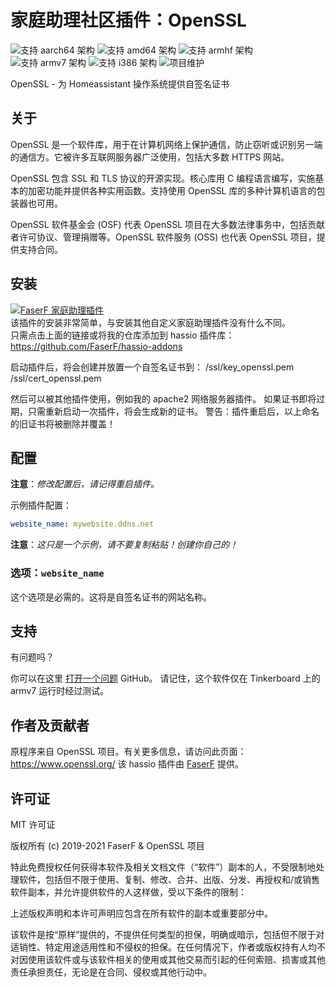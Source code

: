 # 家庭助理社区插件：OpenSSL
![支持 aarch64 架构][aarch64-shield] ![支持 amd64 架构][amd64-shield] ![支持 armhf 架构][armhf-shield] ![支持 armv7 架构][armv7-shield] ![支持 i386 架构][i386-shield]
![项目维护][maintenance-shield]

OpenSSL - 为 Homeassistant 操作系统提供自签名证书

## 关于

OpenSSL 是一个软件库，用于在计算机网络上保护通信，防止窃听或识别另一端的通信方。它被许多互联网服务器广泛使用，包括大多数 HTTPS 网站。

OpenSSL 包含 SSL 和 TLS 协议的开源实现。核心库用 C 编程语言编写，实施基本的加密功能并提供各种实用函数。支持使用 OpenSSL 库的多种计算机语言的包装器也可用。

OpenSSL 软件基金会 (OSF) 代表 OpenSSL 项目在大多数法律事务中，包括贡献者许可协议、管理捐赠等。OpenSSL 软件服务 (OSS) 也代表 OpenSSL 项目，提供支持合同。

## 安装

[![FaserF 家庭助理插件](https://my.home-assistant.io/badges/supervisor_add_addon_repository.svg)](https://my.home-assistant.io/redirect/supervisor_add_addon_repository/?repository_url=https%3A%2F%2Fgithub.com%2FFaserF%2Fhassio-addons)
<br />
该插件的安装非常简单，与安装其他自定义家庭助理插件没有什么不同。<br />
只需点击上面的链接或将我的仓库添加到 hassio 插件库： <https://github.com/FaserF/hassio-addons>

启动插件后，将会创建并放置一个自签名证书到：
/ssl/key_openssl.pem
/ssl/cert_openssl.pem

然后可以被其他插件使用，例如我的 apache2 网络服务器插件。
如果证书即将过期，只需重新启动一次插件，将会生成新的证书。
警告：插件重启后，以上命名的旧证书将被删除并覆盖！

## 配置

**注意**：_修改配置后，请记得重启插件。_

示例插件配置：

```yaml
website_name: mywebsite.ddns.net
```

**注意**：_这只是一个示例，请不要复制粘贴！创建你自己的！_

### 选项：`website_name`

这个选项是必需的。这将是自签名证书的网站名称。

## 支持

有问题吗？

你可以在这里 [打开一个问题][issue] GitHub。
请记住，这个软件仅在 Tinkerboard 上的 armv7 运行时经过测试。

## 作者及贡献者

原程序来自 OpenSSL 项目。有关更多信息，请访问此页面： <https://www.openssl.org/>
该 hassio 插件由 [FaserF] 提供。

## 许可证

MIT 许可证

版权所有 (c) 2019-2021 FaserF & OpenSSL 项目

特此免费授权任何获得本软件及相关文档文件（“软件”）副本的人，不受限制地处理软件，包括但不限于使用、复制、修改、合并、出版、分发、再授权和/或销售软件副本，并允许提供软件的人这样做，受以下条件的限制：

上述版权声明和本许可声明应包含在所有软件的副本或重要部分中。

该软件是按“原样”提供的，不提供任何类型的担保，明确或暗示，包括但不限于对适销性、特定用途适用性和不侵权的担保。在任何情况下，作者或版权持有人均不对因使用该软件或与该软件相关的使用或其他交易而引起的任何索赔、损害或其他责任承担责任，无论是在合同、侵权或其他行动中。

[aarch64-shield]: https://img.shields.io/badge/aarch64-yes-green.svg
[amd64-shield]: https://img.shields.io/badge/amd64-yes-green.svg
[armhf-shield]: https://img.shields.io/badge/armhf-yes-green.svg
[armv7-shield]: https://img.shields.io/badge/armv7-yes-green.svg
[FaserF]: https://github.com/FaserF/
[i386-shield]: https://img.shields.io/badge/i386-yes-green.svg
[issue]: https://github.com/FaserF/hassio-addons/issues
[maintenance-shield]: https://img.shields.io/maintenance/yes/2024.svg